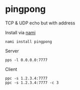 # pingpong

TCP & UDP echo but with address

Install via [nami](https://github.com/txthinking/nami)

```
nami install pingpong
```

Server

```
pps -l 0.0.0.0:7777
```

Client

```
ppc -s 1.2.3.4:7777
ppc -s 1.2.3.4:7777 -c 3
```
